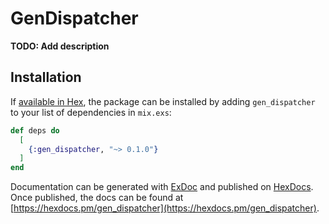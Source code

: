 # GenDispatcher

**TODO: Add description**

## Installation

If [available in Hex](https://hex.pm/docs/publish), the package can be installed
by adding `gen_dispatcher` to your list of dependencies in `mix.exs`:

```elixir
def deps do
  [
    {:gen_dispatcher, "~> 0.1.0"}
  ]
end
```

Documentation can be generated with [ExDoc](https://github.com/elixir-lang/ex_doc)
and published on [HexDocs](https://hexdocs.pm). Once published, the docs can
be found at [https://hexdocs.pm/gen_dispatcher](https://hexdocs.pm/gen_dispatcher).

